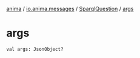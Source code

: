 [anima](../../index.md) / [io.anima.messages](../index.md) / [SparqlQuestion](index.md) / [args](./args.md)

# args

`val args: JsonObject?`